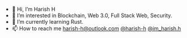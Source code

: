 - 👋 Hi, I’m Harish H
- 👀 I’m interested in Blockchain, Web 3.0, Full Stack Web, Security. 
- 🌱 I’m currently learning Rust.
- 📫 How to reach me harish-h@outlook.com [@harish-h](https://www.linkedin.com/in/harish-h-0807561b3/) [@im_harish.h](https://www.instagram.com/im_harish.h/)

<!---
harish-h27/harish-h27 is a ✨ special ✨ repository because its `README.md` (this file) appears on your GitHub profile.
You can click the Preview link to take a look at your changes.
--->
